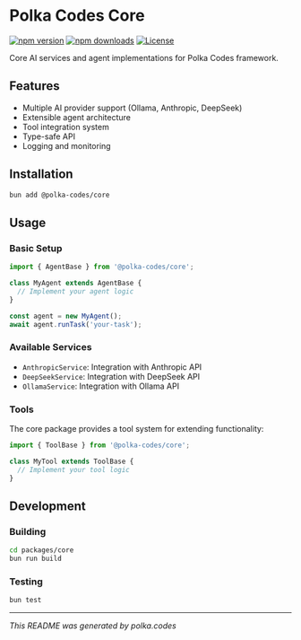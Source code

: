 # Polka Codes Core

[![npm version](https://img.shields.io/npm/v/@polkacodes/core.svg)](https://www.npmjs.com/package/@polkacodes/core)
[![npm downloads](https://img.shields.io/npm/dm/@polkacodes/core.svg)](https://www.npmjs.com/package/@polkacodes/core)
[![License](https://img.shields.io/npm/l/@polkacodes/core.svg)](https://github.com/polkacodes/polkacodes/blob/main/LICENSE)

Core AI services and agent implementations for Polka Codes framework.

## Features

- Multiple AI provider support (Ollama, Anthropic, DeepSeek)
- Extensible agent architecture
- Tool integration system
- Type-safe API
- Logging and monitoring

## Installation

```bash
bun add @polka-codes/core
```

## Usage

### Basic Setup

```typescript
import { AgentBase } from '@polka-codes/core';

class MyAgent extends AgentBase {
  // Implement your agent logic
}

const agent = new MyAgent();
await agent.runTask('your-task');
```

### Available Services

- `AnthropicService`: Integration with Anthropic API
- `DeepSeekService`: Integration with DeepSeek API
- `OllamaService`: Integration with Ollama API

### Tools

The core package provides a tool system for extending functionality:

```typescript
import { ToolBase } from '@polka-codes/core';

class MyTool extends ToolBase {
  // Implement your tool logic
}
```

## Development

### Building

```bash
cd packages/core
bun run build
```

### Testing

```bash
bun test
```

---

*This README was generated by polka.codes*